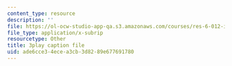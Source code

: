 ```yaml
---
content_type: resource
description: ''
file: https://ol-ocw-studio-app-qa.s3.amazonaws.com/courses/res-6-012-introduction-to-probability-spring-2018/ade6cce34ecea3cb3d8289e677691780_pA83XtLeVig.srt
file_type: application/x-subrip
resourcetype: Other
title: 3play caption file
uid: ade6cce3-4ece-a3cb-3d82-89e677691780
---
```

